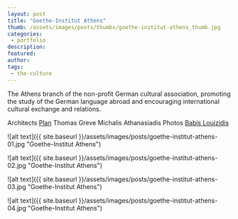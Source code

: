 ```yaml
---
layout: post
title: "Goethe-Institut Athens"
thumb: /assets/images/posts/thumbs/goethe-institut-athens_thumb.jpg
categories:
 - portfolio
description:
featured:
author: 
tags:
 - the-culture
---
```


The Athens branch of the non-profit German cultural association, promoting the study of the German language abroad and encouraging international cultural exchange and relations.

<p class="credits">
    <span class="title">Architects</span>
        <span class="contributor"><a href="http://www.plan-architects.gr/">Plan</a></span>
        <span class="contributor">Thomas Greve</span>
        <span class="contributor">Michalis Athanasiadis</span>
    <span class="title">Photos</span>
        <span class="contributor"><a href="https://www.facebook.com/charalambos.louizidis">Babis Louizidis</a></span>
</p>

![alt text]({{ site.baseurl }}/assets/images/posts/goethe-institut-athens-01.jpg "Goethe-Institut Athens")

![alt text]({{ site.baseurl }}/assets/images/posts/goethe-institut-athens-02.jpg "Goethe-Institut Athens")

![alt text]({{ site.baseurl }}/assets/images/posts/goethe-institut-athens-03.jpg "Goethe-Institut Athens")

![alt text]({{ site.baseurl }}/assets/images/posts/goethe-institut-athens-04.jpg "Goethe-Institut Athens")